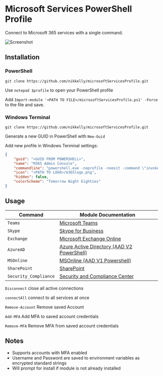 # Microsoft Services PowerShell Profile

Connect to Microsoft 365 services with a single command.

![Screenshot](https://i.imgur.com/Oxkrnnc.jpg)

## Installation

### PowerShell

`git clone https://github.com/nikkelly/microsoftServicesProfile.git`

Use `notepad $profile` to open your PowerShell profile

Add `Import-module '<PATH TO FILE>/microsoftServicesProfile.ps1' -Force` to the file and save.

### Windows Terminal

`git clone https://github.com/nikkelly/microsoftServicesProfile.git`

Generate a new GUID in PowerShell with `New-Guid`

Add new profile in Windows Terminal settings:

```JSON
{
    "guid": "<GUID FROM POWERSHELL>",
    "name": "M365 Admin Console",
    "commandline": "powershell.exe -noprofile -noexit -command \"invoke-expression '. ''<PATH TO FILE>/microsoftServicesProfile.ps1''' \"",
    "icon": "<PATH TO LOGO>/m365logo.png",
    "hidden": false,
    "colorScheme": "Tomorrow Night Eighties"
}
```

## Usage

| Command               | Module Documentation                                                                                                                                               |
| --------------------- | ------------------------------------------------------------------------------------------------------------------------------------------------------------------ |
| `Teams`               | [Microsoft Teams](https://docs.microsoft.com/en-us/MicrosoftTeams/teams-powershell-overview)                                                                       |
| `Skype`               | [Skype for Business](https://docs.microsoft.com/en-us/microsoft-365/enterprise/manage-skype-for-business-online-with-microsoft-365-powershell?view=o365-worldwide) |
| `Exchange`            | [Microsoft Exchange Online](https://docs.microsoft.com/en-us/powershell/exchange/exchange-online-powershell?view=exchange-ps)                                      |
| `AzureAD`             | [Azure Active Directory (AAD V2 PowerShell)](https://docs.microsoft.com/en-us/powershell/module/azuread/?view=azureadps-2.0)                                       |
| `MSOnline`            | [MSOnline (AAD V1 Powershell)](https://docs.microsoft.com/en-us/powershell/azure/active-directory/overview?view=azureadps-1.0)                                     |
| `SharePoint`          | [SharePoint](https://docs.microsoft.com/en-us/powershell/sharepoint/sharepoint-online/introduction-sharepoint-online-management-shell?view=sharepoint-ps)          |
| `Security_Compliance` | [Security and Compliance Center](https://docs.microsoft.com/en-us/powershell/exchange/connect-to-scc-powershell?view=exchange-ps)                                  |


`Disconnect` close all active connections

`connectAll` connect to all services at once

`Remove-Account` Remove saved Account

`Add-MFA` Add MFA to saved account credentials

`Remove-MFA` Remove MFA from saved account credentials




## Notes

- Supports accounts with MFA enabled
- Username and Password are saved to environment variables as encrypted standard strings
- Will prompt for install if module is not already installed
  
